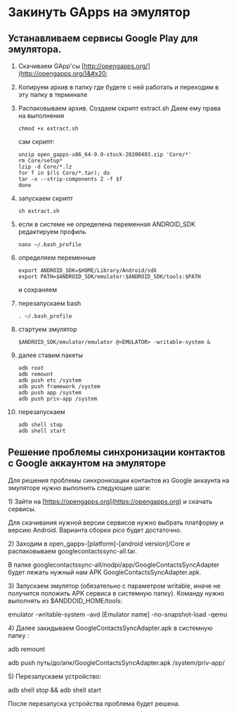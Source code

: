 # Закинуть GApps на эмулятор

## Устанавливаем сервисы Google Play для эмулятора.

1. Скачиваем GApp'сы [http://opengapps.org/](http://opengapps.org/)&#x20;
2. Копируем архив в папку где будете с ней работать и переходим в эту папку в терминале
3.  Распаковываем архив. Создаем скрипт extract.sh Даем ему права на выполнения

    ```
    chmod +x extract.sh
    ```

    сам скрипт:

    ```
    unzip open_gapps-x86_64-9.0-stock-20200403.zip 'Core/*'
    rm Core/setup*
    lzip -d Core/*.lz
    for f in $(ls Core/*.tar); do
    tar -x --strip-components 2 -f $f
    done
    ```
4.  запускаем скрипт

    ```
    sh extract.sh
    ```
5.  если в системе не определена переменная ANDROID\_SDK редактируем профиль

    ```
    nano ~/.bash_profile
    ```
6.  определяем переменные

    ```
    export ANDROID_SDK=$HOME/Library/Android/sdk
    export PATH=$ANDROID_SDK/emulator:$ANDROID_SDK/tools:$PATH
    ```

    и сохраняем
7.  перезапускаем bash

    ```
    . ~/.bash_profile
    ```
8.  стартуем эмулятор

    ```
    $ANDROID_SDK/emulator/emulator @<EMULATOR> -writable-system &
    ```
9.  далее ставим пакеты

    ```
    adb root
    adb remount
    adb push etc /system
    adb push framework /system
    adb push app /system
    adb push priv-app /system
    ```
10. перезапускаем

    ```
    adb shell stop
    adb shell start
    ```

## Решение проблемы синхронизации контактов с Google аккаунтом на эмуляторе

Для решения проблемы синхронизации контактов из Google аккаунта на эмуляторе нужно выполнить следующие шаги:&#x20;

1\) Зайти на [https://opengapps.org](https://opengapps.org) и скачать сервисы.&#x20;

Для скачивания нужной версии сервисов нужно выбрать платформу и версию Android. Варианта сборки pico будет достаточно.&#x20;

2\) Заходим в open\_gapps-\[platform]-\[android version]/Core и распаковываем googlecontactssync-all.tar.

&#x20;В папке googlecontactssync-all/nodpi/app/GoogleContactsSyncAdapter будет лежать нужный нам APK GoogleContactsSyncAdapter.apk.&#x20;

3\) Запускаем эмулятор (обязательно с параметром writable, иначе не получится положить APK сервиса в системную папку). Команду нужно выполнять из $ANDDOID\_HOME/tools:&#x20;

emulator -writable-system -avd \[Emulator name] -no-snapshot-load -qemu

4\) Далее закидываем GoogleContactsSyncAdapter.apk в системную папку :&#x20;

adb remount&#x20;

adb push путь/до/апк/GoogleContactsSyncAdapter.apk /system/priv-app/

5\) Перезапускаем устройство:&#x20;

adb shell stop && adb shell start&#x20;

После перезапуска устройства проблема будет решена.
